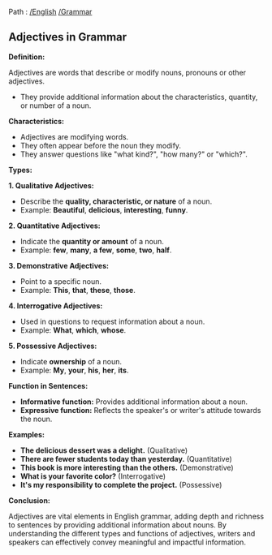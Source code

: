 Path : [/English](../../index.md) [/Grammar](../index.md)
## Adjectives in Grammar

**Definition:**

Adjectives are words that describe or modify nouns, pronouns or other adjectives. 
- They provide additional information about the characteristics, quantity, or number of a noun.


**Characteristics:**

- Adjectives are modifying words.
- They often appear before the noun they modify.
- They answer questions like "what kind?", "how many?" or "which?".


**Types:**

**1. Qualitative Adjectives:**

- Describe the **quality, characteristic, or nature** of a noun.
- Example: **Beautiful**, **delicious**, **interesting**, **funny**.


**2. Quantitative Adjectives:**

- Indicate the **quantity or amount** of a noun.
- Example: **few**, **many**, **a few**, **some**, **two**, **half**.


**3. Demonstrative Adjectives:**

- Point to a specific noun.
- Example: **This**, **that**, **these**, **those**.


**4. Interrogative Adjectives:**

- Used in questions to request information about a noun.
- Example: **What**, **which**, **whose**.


**5. Possessive Adjectives:**

- Indicate **ownership** of a noun.
- Example: **My**, **your**, **his**, **her**, **its**.


**Function in Sentences:**

- **Informative function:** Provides additional information about a noun.
- **Expressive function:** Reflects the speaker's or writer's attitude towards the noun.


**Examples:**

- **The **delicious** dessert was a delight.** (Qualitative)
- **There are **fewer** students today than yesterday.** (Quantitative)
- ****This** book is more interesting than the others.** (Demonstrative)
- ****What** is your favorite color?** (Interrogative)
- **It's **my** responsibility to complete the project.** (Possessive)


**Conclusion:**

Adjectives are vital elements in English grammar, adding depth and richness to sentences by providing additional information about nouns. By understanding the different types and functions of adjectives, writers and speakers can effectively convey meaningful and impactful information.
